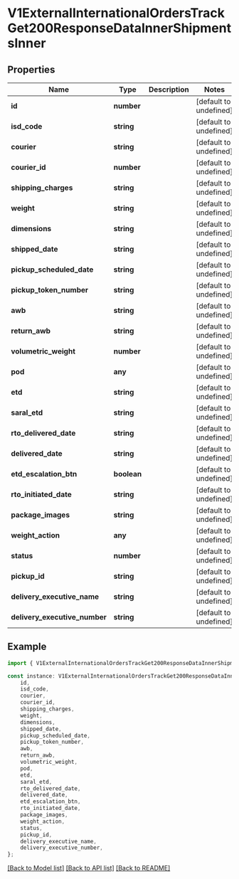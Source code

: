 # V1ExternalInternationalOrdersTrackGet200ResponseDataInnerShipmentsInner


## Properties

Name | Type | Description | Notes
------------ | ------------- | ------------- | -------------
**id** | **number** |  | [default to undefined]
**isd_code** | **string** |  | [default to undefined]
**courier** | **string** |  | [default to undefined]
**courier_id** | **number** |  | [default to undefined]
**shipping_charges** | **string** |  | [default to undefined]
**weight** | **string** |  | [default to undefined]
**dimensions** | **string** |  | [default to undefined]
**shipped_date** | **string** |  | [default to undefined]
**pickup_scheduled_date** | **string** |  | [default to undefined]
**pickup_token_number** | **string** |  | [default to undefined]
**awb** | **string** |  | [default to undefined]
**return_awb** | **string** |  | [default to undefined]
**volumetric_weight** | **number** |  | [default to undefined]
**pod** | **any** |  | [default to undefined]
**etd** | **string** |  | [default to undefined]
**saral_etd** | **string** |  | [default to undefined]
**rto_delivered_date** | **string** |  | [default to undefined]
**delivered_date** | **string** |  | [default to undefined]
**etd_escalation_btn** | **boolean** |  | [default to undefined]
**rto_initiated_date** | **string** |  | [default to undefined]
**package_images** | **string** |  | [default to undefined]
**weight_action** | **any** |  | [default to undefined]
**status** | **number** |  | [default to undefined]
**pickup_id** | **string** |  | [default to undefined]
**delivery_executive_name** | **string** |  | [default to undefined]
**delivery_executive_number** | **string** |  | [default to undefined]

## Example

```typescript
import { V1ExternalInternationalOrdersTrackGet200ResponseDataInnerShipmentsInner } from './api';

const instance: V1ExternalInternationalOrdersTrackGet200ResponseDataInnerShipmentsInner = {
    id,
    isd_code,
    courier,
    courier_id,
    shipping_charges,
    weight,
    dimensions,
    shipped_date,
    pickup_scheduled_date,
    pickup_token_number,
    awb,
    return_awb,
    volumetric_weight,
    pod,
    etd,
    saral_etd,
    rto_delivered_date,
    delivered_date,
    etd_escalation_btn,
    rto_initiated_date,
    package_images,
    weight_action,
    status,
    pickup_id,
    delivery_executive_name,
    delivery_executive_number,
};
```

[[Back to Model list]](../README.md#documentation-for-models) [[Back to API list]](../README.md#documentation-for-api-endpoints) [[Back to README]](../README.md)
